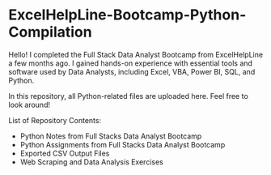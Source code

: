 # ExcelHelpLine-Bootcamp-Python-Compilation
Hello! I completed the Full Stack Data Analyst Bootcamp from ExcelHelpLine a few months ago. I gained hands-on experience with essential tools and software used by Data Analysts, including Excel, VBA, Power BI, SQL, and Python. 

In this repository, all Python-related files are uploaded here. Feel free to look around!

List of Repository Contents:
- Python Notes from Full Stacks Data Analyst Bootcamp
- Python Assignments from Full Stacks Data Analyst Bootcamp
- Exported CSV Output Files
- Web Scraping and Data Analysis Exercises
